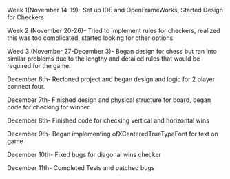 <p>Week 1(November 14-19)- Set up IDE and OpenFrameWorks, Started Design for Checkers</p>
<p>Week 2 (November 20-26)- Tried to implement rules for checkers, realized this was too complicated, started looking for other options </p>
<p>Weed 3 (November 27-December 3)- Began design for chess but ran into similar problems due to the lengthy and detailed rules that would be required for the game. 
<p> December 6th- Recloned project and began design and logic for 2 player connect four. </p>
<p> December 7th- Finished design and physical structure for board, began code for checking for winner </p>
<p> December 8th- Finished code for checking vertical and horizontal wins </p>
<p> December 9th- Began implementing ofXCenteredTrueTypeFont for text on game </p>
<p> December 10th- Fixed bugs for diagonal wins checker </p>
<p> December 11th- Completed Tests and patched bugs </p>

